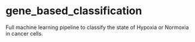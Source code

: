 # gene_based_classification
Full machine learning pipeline to classify the state of Hypoxia or Normoxia in cancer cells.
